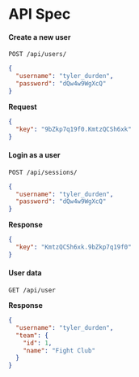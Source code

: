 API Spec
========

#### Create a new user

    POST /api/users/

```json
{
  "username": "tyler_durden",
  "password": "dQw4w9WgXcQ"
}
```

**Request**

```json
{
  "key": "9bZkp7q19f0.KmtzQCSh6xk"
}
```

#### Login as a user

    POST /api/sessions/

```json
{
  "username": "tyler_durden",
  "password": "dQw4w9WgXcQ"
}
```

**Response**

```json
{
  "key": "KmtzQCSh6xk.9bZkp7q19f0"
}
```


#### User data

    GET /api/user

**Response**

```json
{
  "username": "tyler_durden",
  "team": {
    "id": 1,
    "name": "Fight Club"
  }
}
```
